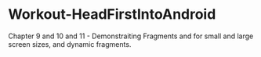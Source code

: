 # Workout-HeadFirstIntoAndroid

Chapter 9 and 10 and 11 - Demonstraiting Fragments and for small and large screen sizes, and dynamic fragments.

